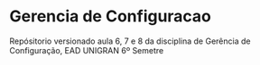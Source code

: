 # Gerencia de Configuracao
Repósitorio versionado aula 6, 7 e 8 da disciplina de Gerência de Configuração,  EAD UNIGRAN 6º Semetre
